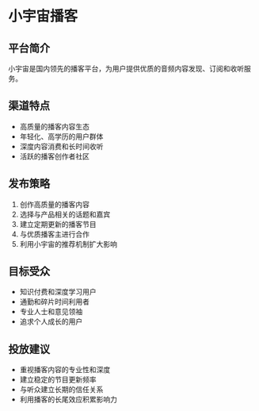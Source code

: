 # 小宇宙播客

## 平台简介
小宇宙是国内领先的播客平台，为用户提供优质的音频内容发现、订阅和收听服务。

## 渠道特点
- 高质量的播客内容生态
- 年轻化、高学历的用户群体
- 深度内容消费和长时间收听
- 活跃的播客创作者社区

## 发布策略
1. 创作高质量的播客内容
2. 选择与产品相关的话题和嘉宾
3. 建立定期更新的播客节目
4. 与优质播客主进行合作
5. 利用小宇宙的推荐机制扩大影响

## 目标受众
- 知识付费和深度学习用户
- 通勤和碎片时间利用者
- 专业人士和意见领袖
- 追求个人成长的用户

## 投放建议
- 重视播客内容的专业性和深度
- 建立稳定的节目更新频率
- 与听众建立长期的信任关系
- 利用播客的长尾效应积累影响力